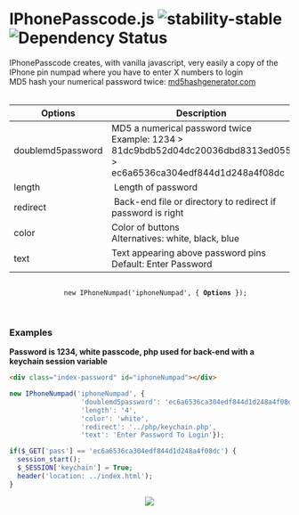 # IPhonePasscode.js ![stability-stable](https://img.shields.io/badge/stability-stable-green.svg) ![Dependency Status](https://david-dm.org/dwyl/esta.svg)
IPhonePasscode creates, with vanilla javascript, very easily a copy of the IPhone pin numpad where you have to enter X numbers to login<br>
MD5 hash your numerical password twice: <a href="https://www.md5hashgenerator.com"> md5hashgenerator.com </a><br><br>

| Options | Description |
| --- | --- |
| doublemd5password | MD5 a numerical password twice <br> Example: 1234 > 81dc9bdb52d04dc20036dbd8313ed055 > ec6a6536ca304edf844d1d248a4f08dc |
| length | Length of password |
| redirect | Back-end file or directory to redirect if password is right |
| color | Color of buttons <br>Alternatives: white, black, blue |
| text | Text appearing above password pins <br>Default: Enter Password |

<p align="center">
  <code> 
    new IPhoneNumpad('iphoneNumpad', { <strong>Options</strong> }); 
  </code>
</center>
<br><br>

### Examples
**Password is 1234, white passcode, php used for back-end with a keychain session variable**

```html
<div class="index-password" id="iphoneNumpad"></div>
```
```javascript
new IPhoneNumpad('iphoneNumpad', {
                  'doublemd5password': 'ec6a6536ca304edf844d1d248a4f08dc',
                  'length': '4',
                  'color': 'white',
                  'redirect': '../php/keychain.php',
                  'text': 'Enter Password To Login'});
```
```php
if($_GET['pass'] == 'ec6a6536ca304edf844d1d248a4f08dc') {
  session_start();
  $_SESSION['keychain'] = True;
  header('location: ../index.html');
}
```
<center>
<img src="https://i.ibb.co/P5MH3v6/Ska-rmavbild-2020-08-04-kl-12-18-57.png">

